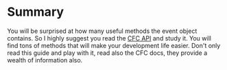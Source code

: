 # Summary

You will be surprised at how many useful methods the event object contains. So I highly suggest you read the [CFC API](http://www.coldbox.org/api) and study it. You will find tons of methods that will make your development life easier. Don't only read this guide and play with it, read also the CFC docs, they provide a wealth of information also. 